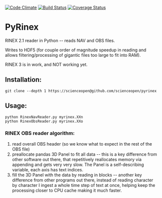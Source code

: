 [![Code Climate](https://codeclimate.com/github/scienceopen/pyrinex/badges/gpa.svg)](https://codeclimate.com/github/scienceopen/pyrinex)
[![Build Status](https://travis-ci.org/scienceopen/pyrinex.svg?branch=master)](https://travis-ci.org/scienceopen/pyrinex)
[![Coverage Status](https://coveralls.io/repos/scienceopen/pyrinex/badge.svg)](https://coveralls.io/r/scienceopen/pyrinex)

# PyRinex
RINEX 2.1 reader in Python -- reads NAV and OBS files.

Writes to HDF5 (for couple order of magnitude speedup in reading and allows filtering/processing of gigantic files too large to fit into RAM).

RINEX 3 is in work, and NOT working yet.

Installation:
-------------
```
git clone --depth 1 https://scienceopen@github.com/scienceopen/pyrinex
```

Usage:
-------
```
python RinexNavReader.py myrinex.XXn
python RinexObsReader.py myrinex.XXo
```


### RINEX OBS reader algorithm:
1. read overall OBS header (so we know what to expect in the rest of the OBS file)
2. preallocate pandas 3D Panel to fit all data -- this is a key difference from other software out there, that repetitively reallocates memory via appending and gets very very slow.  The Panel is a self-describing variable, each axis has text indices.
3. fill the 3D Panel with the data by reading in blocks -- another key difference from other programs out there, instead of reading character by character I ingest a whole time step of text at once, helping keep the processing closer to CPU cache making it much faster. 

